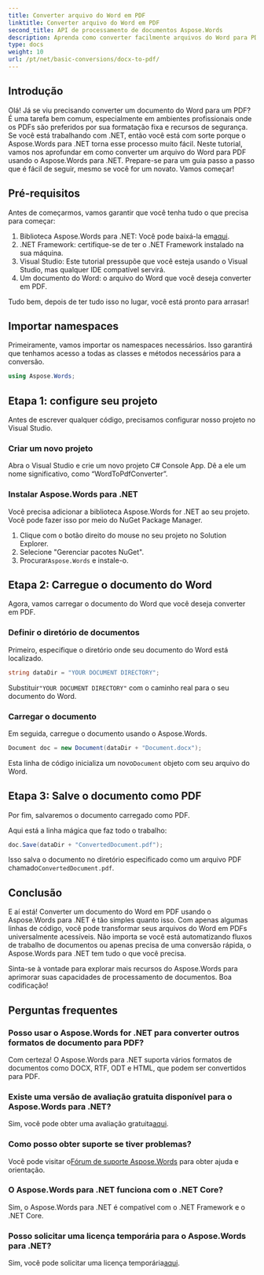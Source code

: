```yaml
---
title: Converter arquivo do Word em PDF
linktitle: Converter arquivo do Word em PDF
second_title: API de processamento de documentos Aspose.Words
description: Aprenda como converter facilmente arquivos do Word para PDF usando o Aspose.Words para .NET com nosso guia. Perfeito para desenvolvedores que buscam conversão de documentos rápida e confiável.
type: docs
weight: 10
url: /pt/net/basic-conversions/docx-to-pdf/
---
```

## Introdução

Olá! Já se viu precisando converter um documento do Word para um PDF? É uma tarefa bem comum, especialmente em ambientes profissionais onde os PDFs são preferidos por sua formatação fixa e recursos de segurança. Se você está trabalhando com .NET, então você está com sorte porque o Aspose.Words para .NET torna esse processo muito fácil. Neste tutorial, vamos nos aprofundar em como converter um arquivo do Word para PDF usando o Aspose.Words para .NET. Prepare-se para um guia passo a passo que é fácil de seguir, mesmo se você for um novato. Vamos começar!

## Pré-requisitos

Antes de começarmos, vamos garantir que você tenha tudo o que precisa para começar:

1.  Biblioteca Aspose.Words para .NET: Você pode baixá-la em[aqui](https://releases.aspose.com/words/net/).
2. .NET Framework: certifique-se de ter o .NET Framework instalado na sua máquina.
3. Visual Studio: Este tutorial pressupõe que você esteja usando o Visual Studio, mas qualquer IDE compatível servirá.
4. Um documento do Word: o arquivo do Word que você deseja converter em PDF.

Tudo bem, depois de ter tudo isso no lugar, você está pronto para arrasar!

## Importar namespaces

Primeiramente, vamos importar os namespaces necessários. Isso garantirá que tenhamos acesso a todas as classes e métodos necessários para a conversão.

```csharp
using Aspose.Words;
```

## Etapa 1: configure seu projeto

Antes de escrever qualquer código, precisamos configurar nosso projeto no Visual Studio.

### Criar um novo projeto

Abra o Visual Studio e crie um novo projeto C# Console App. Dê a ele um nome significativo, como “WordToPdfConverter”.

### Instalar Aspose.Words para .NET

Você precisa adicionar a biblioteca Aspose.Words for .NET ao seu projeto. Você pode fazer isso por meio do NuGet Package Manager. 

1. Clique com o botão direito do mouse no seu projeto no Solution Explorer.
2. Selecione "Gerenciar pacotes NuGet".
3.  Procurar`Aspose.Words` e instale-o.

## Etapa 2: Carregue o documento do Word

Agora, vamos carregar o documento do Word que você deseja converter em PDF.

### Definir o diretório de documentos

Primeiro, especifique o diretório onde seu documento do Word está localizado.

```csharp
string dataDir = "YOUR DOCUMENT DIRECTORY";
```

 Substituir`"YOUR DOCUMENT DIRECTORY"` com o caminho real para o seu documento do Word.

### Carregar o documento

Em seguida, carregue o documento usando o Aspose.Words.

```csharp
Document doc = new Document(dataDir + "Document.docx");
```

 Esta linha de código inicializa um novo`Document` objeto com seu arquivo do Word.

## Etapa 3: Salve o documento como PDF

Por fim, salvaremos o documento carregado como PDF.

Aqui está a linha mágica que faz todo o trabalho:

```csharp
doc.Save(dataDir + "ConvertedDocument.pdf");
```

 Isso salva o documento no diretório especificado como um arquivo PDF chamado`ConvertedDocument.pdf`.

## Conclusão

E aí está! Converter um documento do Word em PDF usando o Aspose.Words para .NET é tão simples quanto isso. Com apenas algumas linhas de código, você pode transformar seus arquivos do Word em PDFs universalmente acessíveis. Não importa se você está automatizando fluxos de trabalho de documentos ou apenas precisa de uma conversão rápida, o Aspose.Words para .NET tem tudo o que você precisa. 

Sinta-se à vontade para explorar mais recursos do Aspose.Words para aprimorar suas capacidades de processamento de documentos. Boa codificação!

## Perguntas frequentes

### Posso usar o Aspose.Words for .NET para converter outros formatos de documento para PDF?
Com certeza! O Aspose.Words para .NET suporta vários formatos de documentos como DOCX, RTF, ODT e HTML, que podem ser convertidos para PDF.

### Existe uma versão de avaliação gratuita disponível para o Aspose.Words para .NET?
 Sim, você pode obter uma avaliação gratuita[aqui](https://releases.aspose.com/).

### Como posso obter suporte se tiver problemas?
 Você pode visitar o[Fórum de suporte Aspose.Words](https://forum.aspose.com/c/words/8) para obter ajuda e orientação.

### O Aspose.Words para .NET funciona com o .NET Core?
Sim, o Aspose.Words para .NET é compatível com o .NET Framework e o .NET Core.

### Posso solicitar uma licença temporária para o Aspose.Words para .NET?
 Sim, você pode solicitar uma licença temporária[aqui](https://purchase.aspose.com/temporary-license/).